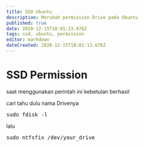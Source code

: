 ```yaml
---
title: SSD Ubuntu
description: Merubah permission Drive pada Ubuntu
published: true
date: 2020-12-15T18:01:13.676Z
tags: ssd, ubuntu, permission
editor: markdown
dateCreated: 2020-12-15T18:01:13.676Z
---
```


# SSD Permission
saat menggunakan perintah ini kebetulan berhasil

cari tahu dulu nama Drivenya

<kbd>sudo fdisk -l</kbd>

lalu

<kbd>sudo ntfsfix /dev/your_drive</kbd>



